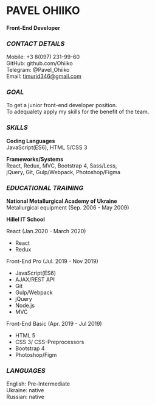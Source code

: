 # **PAVEL OHIIKO**

#### Front-End Developer

### _CONTACT DETAILS_

Mobile: +3 8(097) 231-99-60  
GitHub: github.com/Ohiiko  
Telegram: @Pavel_Ohiiko  
Email: timurid346@gmail.com

### _GOAL_

To get a junior front-end developer position.  
To adequalety apply my skills for the benefit of the team.

### _SKILLS_

**Coding Languages**  
JavaScript(ES6), HTML 5/CSS 3

**Frameworks/Systems**  
React, Redux, MVC, Bootstrap 4, Sass/Less,  
jQuery, Git, Gulp/Webpack, Photoshop/Figma

### _EDUCATIONAL TRAINING_

**National Metallurgical Academy of Ukraine**  
Metallurgical equipment (Sep. 2006 - May 2009)

**Hillel IT School**

React (Jan.2020 - March 2020)

- React
- Redux

Front-End Pro (Jul. 2019 - Nov 2019)

- JavaScript(ES6)
- AJAX/REST API
- Git
- Gulp/Webpack
- jQuery
- Node.js
- MVC

Front-End Basic (Apr. 2019 - Jul 2019)

- HTML 5
- CSS 3/ CSS-Preprocessors
- Bootstrap 4
- Photoshop/Figm

### _LANGUAGES_

English: Pre-Intermediate  
Ukraine: native  
Russian: native
